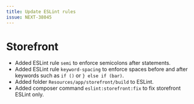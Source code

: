 ```yaml
---
title: Update ESLint rules
issue: NEXT-38045
---
```

# Storefront
* Added ESLint rule `semi` to enforce semicolons after statements.
* Added ESLint rule `keyword-spacing` to enforce spaces before and after keywords such as `if ()` or `} else if (bar)`.
* Added folder `Resources/app/storefront/build` to ESLint.
* Added composer command `eslint:storefront:fix` to fix storefront ESLint only.